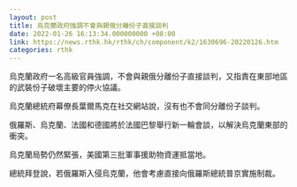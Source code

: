 ```yaml
---
layout: post
title: 烏克蘭政府強調不會與親俄分離份子直接談判
date: 2022-01-26 16:13:34.000000000 +08:00
link: https://news.rthk.hk/rthk/ch/component/k2/1630696-20220126.htm
categories: rthk
---
```


烏克蘭政府一名高級官員強調，不會與親俄分離份子直接談判，又指責在東部地區的武裝份子破壞主要的停火協議。

烏克蘭總統府幕僚長葉爾馬克在社交網站說，沒有也不會同分離份子談判。

俄羅斯、烏克蘭、法國和德國將於法國巴黎舉行新一輪會談，以解決烏克蘭東部的衝突。

烏克蘭局勢仍然緊張，美國第三批軍事援助物資運抵當地。

總統拜登說，若俄羅斯入侵烏克蘭，他會考慮直接向俄羅斯總統普京實施制裁。
